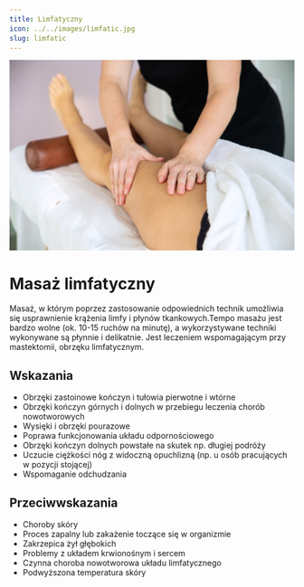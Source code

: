 ```yaml
---
title: Limfatyczny
icon: ../../images/limfatic.jpg
slug: limfatic
---
```


![Zdjęcie masażu](../../images/limfatic.jpg)

# Masaż limfatyczny

Masaż, w którym poprzez zastosowanie odpowiednich technik umożliwia się usprawnienie krążenia limfy i płynów tkankowych.Tempo masażu jest bardzo wolne (ok. 10-15 ruchów na minutę), a wykorzystywane techniki wykonywane są płynnie i delikatnie. Jest leczeniem wspomagającym przy mastektomii, obrzęku limfatycznym.

## Wskazania

- Obrzęki zastoinowe kończyn i tułowia pierwotne i wtórne
- Obrzęki kończyn górnych i dolnych w przebiegu leczenia chorób nowotworowych
- Wysięki i obrzęki pourazowe
- Poprawa funkcjonowania układu odpornościowego
- Obrzęki kończyn dolnych powstałe na skutek np. długiej podróży
- Uczucie ciężkości nóg z widoczną opuchlizną (np. u osób pracujących w pozycji stojącej)
- Wspomaganie odchudzania

## Przeciwwskazania

- Choroby skóry
- Proces zapalny lub zakażenie toczące się w organizmie
- Zakrzepica żył głębokich
- Problemy z układem krwionośnym i sercem
- Czynna choroba nowotworowa układu limfatycznego
- Podwyższona temperatura skóry
